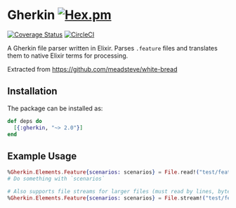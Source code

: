 # Gherkin [![Hex.pm](https://img.shields.io/hexpm/v/gherkin.svg)](https://hex.pm/packages/gherkin)

[![Coverage Status](https://coveralls.io/repos/github/cabbage-ex/gherkin/badge.svg?branch=master)](https://coveralls.io/github/cabbage-ex/gherkin?branch=master)
[![CircleCI](https://circleci.com/gh/cabbage-ex/gherkin.svg?style=svg)](https://circleci.com/gh/cabbage-ex/gherkin)

A Gherkin file parser written in Elixir. Parses `.feature` files and translates them to native Elixir terms for processing.

Extracted from https://github.com/meadsteve/white-bread

## Installation

The package can be installed as:

```elixir
def deps do
  [{:gherkin, "~> 2.0"}]
end
```

## Example Usage

```elixir
%Gherkin.Elements.Feature{scenarios: scenarios} = File.read!("test/features/coffee.feature") |> Gherkin.parse()
# Do something with `scenarios`

# Also supports file streams for larger files (must read by lines, bytes not supported)
%Gherkin.Elements.Feature{scenarios: scenarios} = File.stream!("test/features/coffee.feature") |> Gherkin.parse()
```
